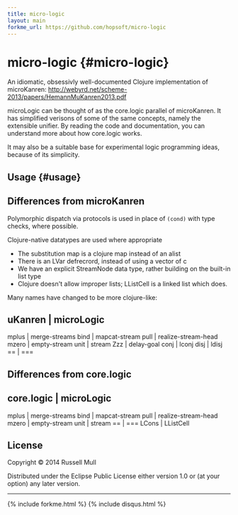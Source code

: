 ```yaml
---
title: micro-logic
layout: main
forkme_url: https://github.com/hopsoft/micro-logic
---
```

# micro-logic {#micro-logic}

An idiomatic, obsessivly well-documented Clojure implementation of
microKanren:
http://webyrd.net/scheme-2013/papers/HemannMuKanren2013.pdf

microLogic can be thought of as the core.logic parallel of
microKanren. It has simplified verisons of some of the same concepts,
namely the extensible unifier. By reading the code and documentation,
you can understand more about how core.logic works.

It may also be a suitable base for experimental logic programming
ideas, because of its simplicity.


## Usage {#usage}


## Differences from microKanren

Polymorphic dispatch via protocols is used in place of `(cond)` with
type checks, where possible.

Clojure-native datatypes are used where appropriate
- The substitution map is a clojure map instead of an alist
- There is an LVar defrecrord, instead of using a vector of c
- We have an explicit StreamNode data type, rather building on the
  built-in list type
- Clojure doesn't allow improper lists; LListCell is a linked list
  which does.

Many names have changed to be more clojure-like:

uKanren | microLogic
--------------------
mplus   | merge-streams
bind    | mapcat-stream
pull    | realize-stream-head
mzero   | empty-stream
unit    | stream
Zzz     | delay-goal
conj    | lconj
disj    | ldisj
==      | ===


## Differences from core.logic

core.logic | microLogic
-----------------------
mplus      | merge-streams
bind       | mapcat-stream
pull       | realize-stream-head
mzero      | empty-stream
unit       | stream
==         | ===
LCons      | LListCell



## License

Copyright © 2014 Russell Mull

Distributed under the Eclipse Public License either version 1.0 or (at
your option) any later version.

---

{% include forkme.html %}
{% include disqus.html %}
